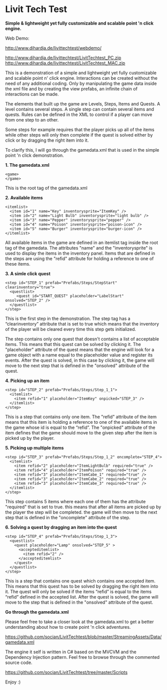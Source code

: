 Livit Tech Test
=============

**Simple & lightweight yet fully customizable and scalable point 'n click engine.**

Web Demo:

http://www.dihardja.de/livittechtest/webdemo/

http://www.dihardja.de/livittechtest/LivitTechtest_PC.zip
http://www.dihardja.de/livittechtest/LivitTechtest_MAC.zip

This is a demonstration of a simple and lightweight yet fully customizable and scalable point n' click engine. Interactions can be created without the need of any additional coding. Only by manipulating the game data inside the xml file and by creating the view prefabs, an infinite chain of interactions can be made.

The elements that built up the game are Levels, Steps, Items and Quests. A level contains several steps. A single step can contain several items and quests. Rules can be defined in the XML to control if a player can move from one step to an other.

Some steps for example requires that the player picks up all of the items while other steps will only then complete if the quest is solved either by click or by dragging the right item into it.

To clarify this, I will go through the gamedata.xml that is used in the simple point 'n click demonstration.


**1. The gamedata.xml** 
```
<game>
</game>
```
This is the root tag of the gamedata.xml



**2. Available items**
```
<itemlist>
  <item id="1" name="Key" inventorysprite="ItemKey" />
  <item id="2" name="Light Bulb" inventorysprite="light bulb" />
  <item id="3" name="Pepper" inventorysprite="pepper" />
  <item id="4" name="Poison" inventorysprite="poison-icon" />    
  <item id="5" name="Burger" inventorysprite="burger-icon" />    
</itemlist>
```
All available items in the game are defined in an itemlist tag inside the root tag of the gamedata. The attributes "name" and the "inventorysprite" is used to display the items in the inventory panel. Items that are defined in the steps are using the "refid" attribute for holding a reference to one of these items.



**3. A simle click quest**
```
<step id="STEP_1" prefab="Prefabs/Steps/StepStart" clearinventory="true">
  <questlist>
     <quest id="START_QUEST" placeholder="LabelStart" onsolved="STEP_2" />
  </questlist>        
</step>   
```
This is the first step in the demonstration. The step tag has a “clearinventory” attribute that is set to true which means that the inventory of the player will be cleared every time this step gets initialized.

The step contains only one quest that doesn't contains a list of acceptable items. This means that this quest can be solved by clicking it. The "placeholder" attribute of the quest means that the engine will look for a game object with a name equal to the placeholder value and register its events. After the quest is solved, in this case by clicking it, the game will move to the next step that is defined in the "onsolved" attribute of the quest.
 


**4. Picking up an item**
```
<step id="STEP_2" prefab="Prefabs/Steps/Step_1_1">
  <itemlist>
    <item refid="1" placeholder="ItemKey" onpicked="STEP_3" />
  </itemlist>
</step>
```
This is a step that contains only one item. The "refid" attribute of the item means that this item is holding a reference to one of the available items in the game whose id is equal to the “refid”. The "onpicked" attribute of the item defines that the game should move to the given step after the item is picked up by the player.



**5. Picking up multiple items**
```
<step id="STEP_3" prefab="Prefabs/Steps/Step_1_2" oncomplete="STEP_4">
  <itemlist>
    <item refid="2" placeholder="ItemLightBulb" required="true" />
    <item refid="4" placeholder="ItemPoison" required="true" />
    <item refid="3" placeholder="ItemCabe_1" required="true" />
    <item refid="3" placeholder="ItemCabe_2" required="true" />
    <item refid="3" placeholder="ItemCabe_3" required="true" />
  </itemlist>
</step>
```
This step contains 5 items where each one of them has the attribute "required" that is set to true.
this means that after all items are picked up by the player the step will be completed. the game will
then move to the next step that is defined in the "oncomplete" attribute of the step.



**6. Solving a quest by dragging an item into the quest**
```
<step id="STEP_4" prefab="Prefabs/Steps/Step_1_3">
  <questlist>
    <quest placeholder="Lamp" onsolved="STEP_5" >
      <accepteditemlist>
        <item refid="2" />
      </accepteditemlist>
    </quest>
  </questlist>
</step>
```
This is a step that contains one quest which contains one accepted item. This means that this quest has to be solved by dragging the right item into it. The quest will only be solved if the items “refid” is equal to the items “refid” defined in the accepted list. After the quest is solved, the game will move to the step that is defined in the "onsolved" attribute of the quest.



**Go through the gamedata.xml**

Please feel free to take a closer look at the gamedata.xml to get a better understanding about how to create point 'n click adventures.

https://github.com/socian/LivitTechtest/blob/master/StreamingAssets/Data/gamedata.xml

The engine it self is written in C# based on the MVCVM and the Dependency Injection pattern. Feel free to browse through the commented source code.

https://github.com/socian/LivitTechtest/tree/master/Scripts

Enjoy :)



